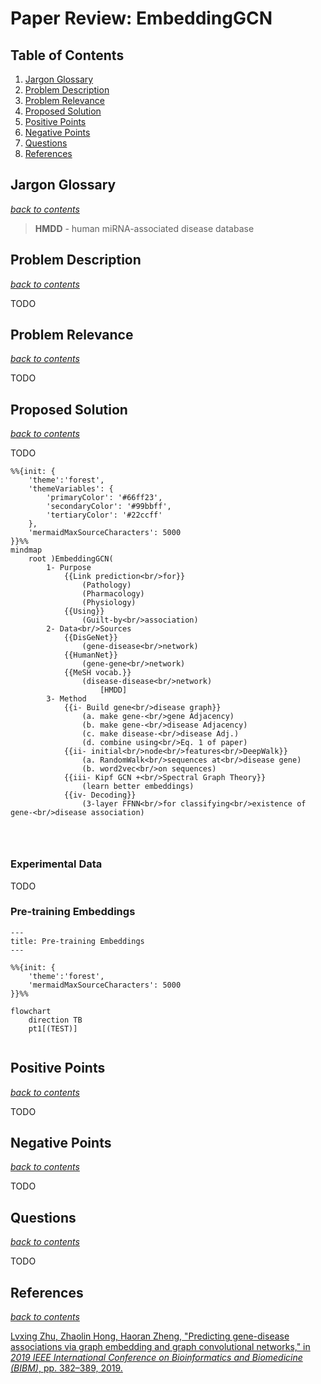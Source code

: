 <script type="text/javascript"
   src="https://cdnjs.cloudflare.com/ajax/libs/mathjax/2.7.7/MathJax.js">
</script>

<script type="text/x-mathjax-config">
    MathJax.Hub.Config({
        tex2jax: {
            inlineMath: [['$','$'], ['\\(','\\)']],
            skipTags: ['script', 'noscript', 'style', 'textarea', 'pre'] // removed 'code' entry
        }
    });
    MathJax.Hub.Queue(function() {
        var all = MathJax.Hub.getAllJax(), i;
        for(i = 0; i < all.length; i += 1) {
            all[i].SourceElement().parentNode.className += ' has-jax';
        }
    });
</script>



# Paper Review: EmbeddingGCN

## Table of Contents
1. [Jargon Glossary](#jargon-glossary)
2. [Problem Description](#problem-description)
3. [Problem Relevance](#problem-relevance)
4. [Proposed Solution](#proposed-solution)
5. [Positive Points](#positive-points)
6. [Negative Points](#negative-points)
7. [Questions](#questions)
8. [References](#references)

## Jargon Glossary
[_back to contents_](#table-of-contents)

>**HMDD** - human miRNA-associated disease database

## Problem Description
[_back to contents_](#table-of-contents)

TODO

## Problem Relevance
[_back to contents_](#table-of-contents)

TODO

## Proposed Solution
[_back to contents_](#table-of-contents)

TODO

```mermaid
%%{init: {
    'theme':'forest',
    'themeVariables': {
        'primaryColor': '#66ff23',
        'secondaryColor': '#99bbff',
        'tertiaryColor': '#22ccff'
    },
    'mermaidMaxSourceCharacters': 5000
}}%%
mindmap
    root )EmbeddingGCN(
        1- Purpose
            {{Link prediction<br/>for}}
                (Pathology)
                (Pharmacology)
                (Physiology)
            {{Using}}
                (Guilt-by<br/>association)
        2- Data<br/>Sources
            {{DisGeNet}}
                (gene-disease<br/>network)
            {{HumanNet}}
                (gene-gene<br/>network)
            {{MeSH vocab.}}
                (disease-disease<br/>network)
                    [HMDD]
        3- Method
            {{i- Build gene<br/>disease graph}}
                (a. make gene-<br/>gene Adjacency)
                (b. make gene-<br/>disease Adjacency)
                (c. make disease-<br/>disease Adj.)
                (d. combine using<br/>Eq. 1 of paper)
            {{ii- initial<br/>node<br/>features<br/>DeepWalk}}
                (a. RandomWalk<br/>sequences at<br/>disease gene)
                (b. word2vec<br/>on sequences)
            {{iii- Kipf GCN +<br/>Spectral Graph Theory}}
                (learn better embeddings)
            {{iv- Decoding}}
                (3-layer FFNN<br/>for classifying<br/>existence of gene-<br/>disease association)
            
        
            
```

### Experimental Data
TODO

### Pre-training Embeddings
```mermaid
---
title: Pre-training Embeddings
---

%%{init: {
    'theme':'forest',
    'mermaidMaxSourceCharacters': 5000
}}%%

flowchart
    direction TB
    pt1[(TEST)]
    
```



## Positive Points
[_back to contents_](#table-of-contents)

TODO

## Negative Points
[_back to contents_](#table-of-contents)

TODO

## Questions
[_back to contents_](#table-of-contents)

TODO

## References
[_back to contents_](#table-of-contents)

[Lvxing Zhu, Zhaolin Hong, Haoran Zheng, "Predicting gene-disease associations via graph embedding and graph convolutional networks," in _2019 IEEE International Conference on Bioinformatics and Biomedicine (BIBM)_, pp. 382–389, 2019.](https://ieeexplore.ieee.org/document/8983350)
